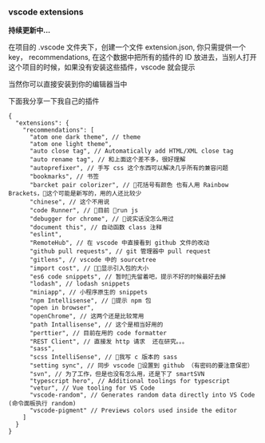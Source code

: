 ### vscode extensions
**持续更新中...**

在项目的 .vscode 文件夹下，创建一个文件 extension.json, 你只需提供一个 key， recommendations, 在这个数据中把所有的插件的 ID 放进去，当别人打开这个项目的时候，如果没有安装这些插件，vscode 就会提示

当然你可以直接安装到你的编辑器当中

下面我分享一下我自己的插件

	{
	  "extensions": {
	    "recommendations": [
	      "atom one dark theme", // theme
	      "atom one light theme",
	      "auto close tag", // Automatically add HTML/XML close tag
	      "auto rename tag", // 和上面这个差不多，很好理解
	      "autoprefixer", // 手写 css 这个东西可以解决几乎所有的兼容问题
	      "bookmarks", // 书签
	      "barcket pair colorizer", // 花括号有颜色 也有人用 Rainbow Brackets，这个可能是新写的，用的人还比较少
	      "chinese", // 这个不用说
	      "code Runner", // 目前 run js
	      "debugger for chrome", // 说实话没怎么用过
	      "document this", // 自动函数 class 注释
	      "eslint",
	      "RemoteHub", // 在 vscode 中直接看到 github 文件的改动
	      "github pull requests", // git 管理器中 pull request
	      "gitlens", // vscode 中的 sourcetree
	      "import cost", // 显示引入包的大小
	      "es6 code snippets", // 暂时先留着吧，提示不好的时候最好去掉
	      "lodash", // lodash snippets
	      "miniapp", // 小程序原生的 snippets
	      "npm Intellisense", // 提示 npm 包
	      "open in browser",
	      "openChrome", // 这两个还是比较常用
	      "path Intallisense", // 这个是相当好用的
	      "perttier", // 目前在用的 code formatter
	      "REST Client", // 直接发 http 请求  还在研究。。。
	      "sass",
	      "scss IntelliSense", // 我写 c 版本的 sass
	      "setting sync", // 同步 vscode 设置到 github （有密码的要注意保密）
	      "svn", // 为了工作，但是也没有怎么用，还是下了 smartSVN
	      "typescript hero", // Additional toolings for typescript
	      "vetur", // Vue tooling for VS Code
	      "vscode-random", // Generates random data directly into VS Code (命令面板执行 random)
	      "vscode-pigment" // Previews colors used inside the editor
	    ]
	  }
	}

